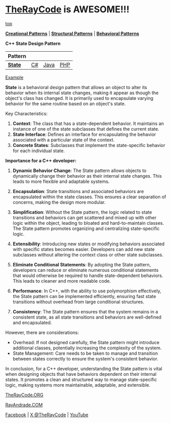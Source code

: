 # [TheRayCode](../../../README.md) is AWESOME!!!

[top](../README.md)

**[Creational Patterns](../../Creational/README.md)** | **[Structural Patterns](../../Structural/README.md)** | **[Behavioral Patterns](../README.md)**

**C++ State Design Pattern**

|Pattern|   |   |   |
|---|---|---|---|
| [**State**](README.md) | [C#](../../../Csharp/Behavioral/State/README.md) | [Java](../../../Java/Behavioral/State/README.md) | [PHP](../../../PHP/Behavioral/State/README.md) |

[Example](Example/README.md)

**State** is a behavioral design pattern that allows an object to alter its behavior when its internal state changes, making it appear as though the object's class has changed. It is primarily used to encapsulate varying behavior for the same routine based on an object's state.

Key Characteristics:
1. **Context**: The class that has a state-dependent behavior. It maintains an instance of one of the state subclasses that defines the current state.
2. **State Interface**: Defines an interface for encapsulating the behavior associated with a particular state of the context.
3. **Concrete States**: Subclasses that implement the state-specific behavior for each individual state.

**Importance for a C++ developer:**

1. **Dynamic Behavior Change**: The State pattern allows objects to dynamically change their behavior as their internal state changes. This leads to more flexible and adaptable systems.

2. **Encapsulation**: State transitions and associated behaviors are encapsulated within the state classes. This ensures a clear separation of concerns, making the design more modular.

3. **Simplification**: Without the State pattern, the logic related to state transitions and behaviors can get scattered and mixed up with other logic within the object, leading to bloated and hard-to-maintain classes. The State pattern promotes organizing and centralizing state-specific logic.

4. **Extensibility**: Introducing new states or modifying behaviors associated with specific states becomes easier. Developers can add new state subclasses without altering the context class or other state subclasses.

5. **Eliminate Conditional Statements**: By adopting the State pattern, developers can reduce or eliminate numerous conditional statements that would otherwise be required to handle state-dependent behaviors. This leads to cleaner and more readable code.

6. **Performance**: In C++, with the ability to use polymorphism effectively, the State pattern can be implemented efficiently, ensuring fast state transitions without overhead from large conditional structures.

7. **Consistency**: The State pattern ensures that the system remains in a consistent state, as all state transitions and behaviors are well-defined and encapsulated.

However, there are considerations:
- Overhead: If not designed carefully, the State pattern might introduce additional classes, potentially increasing the complexity of the system.
- State Management: Care needs to be taken to manage and transition between states correctly to ensure the system's consistent behavior.

In conclusion, for a C++ developer, understanding the State pattern is vital when designing objects that have behaviors dependent on their internal states. It promotes a clean and structured way to manage state-specific logic, making systems more maintainable, adaptable, and extensible.

[TheRayCode.ORG](https://www.TheRayCode.org)

[RayAndrade.COM](https://www.RayAndrade.com)

[Facebook](https://www.facebook.com/TheRayCode/) | [X @TheRayCode](https://www.x.com/TheRayCode/) | [YouTube](https://www.youtube.com/TheRayCode/)
